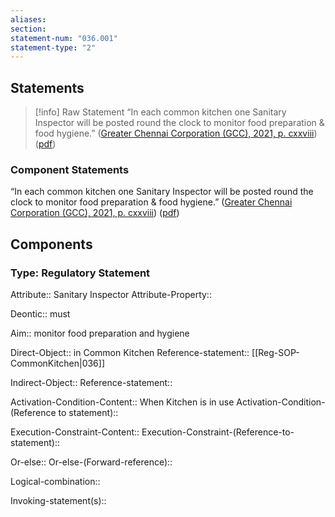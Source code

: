 ```yaml
---
aliases: 
section: 
statement-num: "036.001"
statement-type: "2"
---
```

## Statements 
> [!info] Raw Statement
> “In each common kitchen one Sanitary Inspector will be posted round the clock to monitor food preparation & food hygiene.” ([Greater Chennai Corporation (GCC), 2021, p. cxxviii](zotero://select/library/items/AZZSXLC8)) ([pdf](zotero://open-pdf/library/items/ZWDYK52D?page=128&annotation=Y3XBUTZN)) 
> 

### Component Statements
“In each common kitchen one Sanitary Inspector will be posted round the clock to monitor food preparation & food hygiene.” ([Greater Chennai Corporation (GCC), 2021, p. cxxviii](zotero://select/library/items/AZZSXLC8)) ([pdf](zotero://open-pdf/library/items/ZWDYK52D?page=128&annotation=Y3XBUTZN)) 
## Components
### Type: Regulatory Statement
Attribute:: Sanitary Inspector
Attribute-Property::

Deontic:: must

Aim:: monitor food preparation and hygiene

Direct-Object:: in Common Kitchen
	Reference-statement:: [[Reg-SOP-CommonKitchen|036]]

Indirect-Object::
	Reference-statement::

Activation-Condition-Content:: When Kitchen is in use
	Activation-Condition-(Reference to statement)::

Execution-Constraint-Content::
	Execution-Constraint-(Reference-to-statement)::

Or-else::
	Or-else-(Forward-reference)::

Logical-combination::

Invoking-statement(s)::
